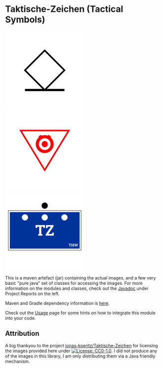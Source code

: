 # Taktische-Zeichen (Tactical Symbols)

![Gerettete Person](https://raw.githubusercontent.com/liturner/Taktische-Zeichen-Java/main/de.turnertech.tz/src/main/resources/de/turnertech/tz/symbol/personen/Gerettete_Person.png)
![Gefahr durch Explosivstoffe](https://raw.githubusercontent.com/liturner/Taktische-Zeichen-Java/main/de.turnertech.tz/src/main/resources/de/turnertech/tz/symbol/gefahren/Gefahr_durch_Explosivstoffe.png)
![Zugtrupp - THW](https://raw.githubusercontent.com/liturner/Taktische-Zeichen-Java/main/de.turnertech.tz/src/main/resources/de/turnertech/tz/symbol/einheiten/thw/Zugtrupp.png)

This is a maven artefact (jar) containing the actual images, and a few very basic "pure java" set of classes for accessing the images. For more information on the modules and classes, check out the [Javadoc](apidocs/de.turnertech.tz.symbol/module-summary.html) under Project Reports on the left.

Maven and Gradle dependency information is [here](dependency-info.html).

Check out the [Usage](usage.html) page for some hints on how to integrate this module into your code.

## Attribution

A big thankyou to the project [jonas-koeritz/Taktische-Zeichen](https://github.com/jonas-koeritz/Taktische-Zeichen) for licensing the images provided here under [![License: CC0-1.0](https://img.shields.io/badge/License-CC0%201.0-lightgrey.svg)](https://creativecommons.org/publicdomain/zero/1.0/). I did not produce any of the images in this library, I am only distributing them via a Java friendly mechanism.
